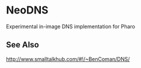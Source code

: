 # NeoDNS
Experimental in-image DNS implementation for Pharo

## See Also
http://www.smalltalkhub.com/#!/~BenComan/DNS/
